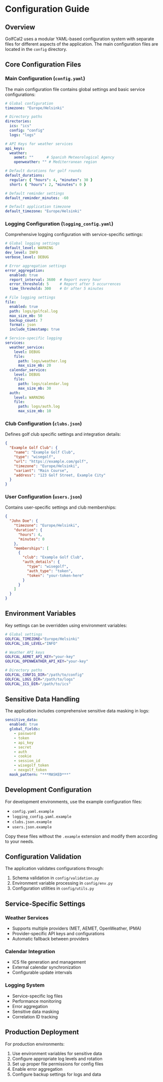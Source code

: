 # Configuration Guide

## Overview

GolfCal2 uses a modular YAML-based configuration system with separate files for different aspects of the application. The main configuration files are located in the `config` directory.

## Core Configuration Files

### Main Configuration (`config.yaml`)

The main configuration file contains global settings and basic service configurations:

```yaml
# Global configuration
timezone: "Europe/Helsinki"

# Directory paths
directories:
  ics: "ics"
  config: "config"
  logs: "logs"

# API Keys for weather services
api_keys:
  weather:
    aemet: ""      # Spanish Meteorological Agency
    openweather: "" # Mediterranean region

# Default durations for golf rounds
default_durations:
  regular: { "hours": 4, "minutes": 30 }
  short: { "hours": 2, "minutes": 0 }

# Default reminder settings
default_reminder_minutes: -60

# Default application timezone
default_timezone: "Europe/Helsinki"
```

### Logging Configuration (`logging_config.yaml`)

Comprehensive logging configuration with service-specific settings:

```yaml
# Global logging settings
default_level: WARNING
dev_level: INFO
verbose_level: DEBUG

# Error aggregation settings
error_aggregation:
  enabled: true
  report_interval: 3600  # Report every hour
  error_threshold: 5     # Report after 5 occurrences
  time_threshold: 300    # Or after 5 minutes

# File logging settings
file:
  enabled: true
  path: logs/golfcal.log
  max_size_mb: 50
  backup_count: 7
  format: json
  include_timestamp: true

# Service-specific logging
services:
  weather_service:
    level: DEBUG
    file:
      path: logs/weather.log
      max_size_mb: 20
  calendar_service:
    level: DEBUG
    file:
      path: logs/calendar.log
      max_size_mb: 30
  auth:
    level: WARNING
    file:
      path: logs/auth.log
      max_size_mb: 10
```

### Club Configuration (`clubs.json`)

Defines golf club specific settings and integration details:

```json
{
  "Example Golf Club": {
    "name": "Example Golf Club",
    "type": "wisegolf",
    "url": "https://example.com/golf",
    "timezone": "Europe/Helsinki",
    "variant": "Main Course",
    "address": "123 Golf Street, Example City"
  }
}
```

### User Configuration (`users.json`)

Contains user-specific settings and club memberships:

```json
{
  "John Doe": {
    "timezone": "Europe/Helsinki",
    "duration": {
      "hours": 4,
      "minutes": 0
    },
    "memberships": [
      {
        "club": "Example Golf Club",
        "auth_details": {
          "type": "wisegolf",
          "auth_type": "token",
          "token": "your-token-here"
        }
      }
    ]
  }
}
```

## Environment Variables

Key settings can be overridden using environment variables:

```bash
# Global settings
GOLFCAL_TIMEZONE="Europe/Helsinki"
GOLFCAL_LOG_LEVEL="INFO"

# Weather API keys
GOLFCAL_AEMET_API_KEY="your-key"
GOLFCAL_OPENWEATHER_API_KEY="your-key"

# Directory paths
GOLFCAL_CONFIG_DIR="/path/to/config"
GOLFCAL_LOGS_DIR="/path/to/logs"
GOLFCAL_ICS_DIR="/path/to/ics"
```

## Sensitive Data Handling

The application includes comprehensive sensitive data masking in logs:

```yaml
sensitive_data:
  enabled: true
  global_fields:
    - password
    - token
    - api_key
    - secret
    - auth
    - cookie
    - session_id
    - wisegolf_token
    - nexgolf_token
  mask_pattern: "***MASKED***"
```

## Development Configuration

For development environments, use the example configuration files:
- `config.yaml.example`
- `logging_config.yaml.example`
- `clubs.json.example`
- `users.json.example`

Copy these files without the `.example` extension and modify them according to your needs.

## Configuration Validation

The application validates configurations through:
1. Schema validation in `config/validation.py`
2. Environment variable processing in `config/env.py`
3. Configuration utilities in `config/utils.py`

## Service-Specific Settings

### Weather Services
- Supports multiple providers (MET, AEMET, OpenWeather, IPMA)
- Provider-specific API keys and configurations
- Automatic fallback between providers

### Calendar Integration
- ICS file generation and management
- External calendar synchronization
- Configurable update intervals

### Logging System
- Service-specific log files
- Performance monitoring
- Error aggregation
- Sensitive data masking
- Correlation ID tracking

## Production Deployment

For production environments:
1. Use environment variables for sensitive data
2. Configure appropriate log levels and rotation
3. Set up proper file permissions for config files
4. Enable error aggregation
5. Configure backup settings for logs and data
``` 